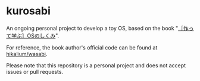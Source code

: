 # kurosabi

An ongoing personal project to develop a toy OS, based on the book "[［作って学ぶ］OSのしくみ](https://gihyo.jp/book/2025/978-4-297-14859-1)".

For reference, the book author's official code can be found at [hikalium/wasabi](https://github.com/hikalium/wasabi).

Please note that this repository is a personal project and does not accept issues or pull requests.
